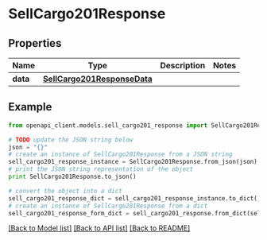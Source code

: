 # SellCargo201Response



## Properties

Name | Type | Description | Notes
------------ | ------------- | ------------- | -------------
**data** | [**SellCargo201ResponseData**](SellCargo201ResponseData.md) |  | 

## Example

```python
from openapi_client.models.sell_cargo201_response import SellCargo201Response

# TODO update the JSON string below
json = "{}"
# create an instance of SellCargo201Response from a JSON string
sell_cargo201_response_instance = SellCargo201Response.from_json(json)
# print the JSON string representation of the object
print SellCargo201Response.to_json()

# convert the object into a dict
sell_cargo201_response_dict = sell_cargo201_response_instance.to_dict()
# create an instance of SellCargo201Response from a dict
sell_cargo201_response_form_dict = sell_cargo201_response.from_dict(sell_cargo201_response_dict)
```
[[Back to Model list]](../README.md#documentation-for-models) [[Back to API list]](../README.md#documentation-for-api-endpoints) [[Back to README]](../README.md)


